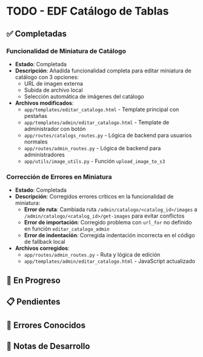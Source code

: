 # TODO - EDF Catálogo de Tablas

## ✅ Completadas

### Funcionalidad de Miniatura de Catálogo
- **Estado**: Completada
- **Descripción**: Añadida funcionalidad completa para editar miniatura de catálogo con 3 opciones:
  - URL de imagen externa
  - Subida de archivo local
  - Selección automática de imágenes del catálogo
- **Archivos modificados**:
  - `app/templates/editar_catalogo.html` - Template principal con pestañas
  - `app/templates/admin/editar_catalogo.html` - Template de administrador con botón
  - `app/routes/catalogs_routes.py` - Lógica de backend para usuarios normales
  - `app/routes/admin_routes.py` - Lógica de backend para administradores
  - `app/utils/image_utils.py` - Función `upload_image_to_s3`

### Corrección de Errores en Miniatura
- **Estado**: Completada
- **Descripción**: Corregidos errores críticos en la funcionalidad de miniatura:
  - **Error de ruta**: Cambiada ruta `/admin/catalogo/<catalog_id>/images` a `/admin/catalogo/<catalog_id>/get-images` para evitar conflictos
  - **Error de importación**: Corregido problema con `url_for` no definido en función `editar_catalogo_admin`
  - **Error de indentación**: Corregida indentación incorrecta en el código de fallback local
- **Archivos corregidos**:
  - `app/routes/admin_routes.py` - Ruta y lógica de edición
  - `app/templates/admin/editar_catalogo.html` - JavaScript actualizado

## 🔄 En Progreso

## 📋 Pendientes

## 🐛 Errores Conocidos

## 📝 Notas de Desarrollo
